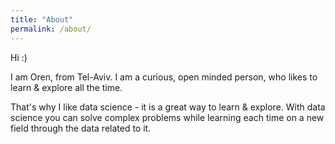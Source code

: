 ```yaml
---
title: "About"
permalink: /about/
---
```

Hi :)

I am Oren, from Tel-Aviv. I am a curious, open minded person, who likes to learn & explore all the time.

That's why I like data science - it is a great way to learn & explore.
With data science you can solve complex problems while learning each time on a new field through the data related to it.
